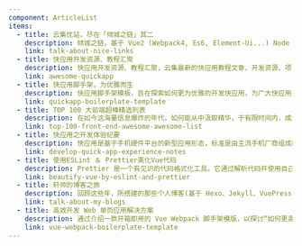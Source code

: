 ```yaml
---
component: ArticleList
items:
  - title: 云集优站，尽在「倾城之链」其二
    description: 倾城之链，基于 Vue2 (Webpack4, Es6, Element-Ui...) Node（Koa2）、MongoDB、Nginx、Redis、Pm2、Prerender 等工具/技术，所构建的 Web 应用程序，旨在云集全球优秀网站，方便你我探索互联网中更广阔的世界。
    link: talk-about-nice-links
  - title: 快应用开发资源、教程汇聚
    description: 快应用开发资源、教程汇聚，云集最新的快应用教程文章、开发资源、项目案例及新闻动态；为快应用开发者提供便利和参考。
    link: awesome-quickapp
  - title: 快应用脚手架，为优雅而生
    description: 快应用脚手架模板，旨在探索如何更为优雅的开发快应用，为广大快应用开发者提供便利和参考，尽可能提升开发效率、优化开发体验，使得可以在更短时间内，塑造出更为优质的快应用。
    link: quickapp-boilerplate-template
  - title: TOP 100 大前端超棒精选列表
    description: 在如今这海量信息爆炸的年代，如何能从中汲取精华，于有限时间内，成为更高效的学习者，从而在激烈的竞争中更具优势，是当下每个人或企业都该思虑的问题；这份 TOP 100 大前端超棒精选列表，为解决信息过剩问题的具体实践：旨在为前端学习，技能提升，视野扩展，资料查找等提供价值性参考。
    link: top-100-front-end-awesome-awesome-list
  - title: 快应用之开发体验纪要
    description: 快应用是基于手机硬件平台的新型应用形态，标准是由主流手机厂商组成的快应用联盟联合制定。其标准的诞生将在研发接口、能力接入、开发者服务等层面建设标准平台，以平台化的生态模式对个人开发者和企业开发者全品类开放。快应用具备传统 APP 完整的应用体验，无需安装、即点即用；覆盖 10 亿设备，与操作系统深度集成，探索新型应用场景。
    link: develop-quick-app-experience-notes
  - title: 使用ESLint ＆ Prettier美化Vue代码
    description: Prettier 是一个有见识的代码格式化工具。它通过解析代码并使用自己的规则重新打印它，并考虑最大行长来强制执行一致的样式，并在必要时包装代码。如今，它已成为解决所有代码格式问题的优选方案；您可以结合 ESLint 和 Prettier，检测代码中潜在问题的同时，还能统一团队代码风格，从而促使写出高质量代码，来提升工作效率。
    link: beautify-vue-by-eslint-and-prettier
  - title: 轩帅的博客之旅
    description: 回顾这些年，所搭建的那些个人博客(基于 Hexo、Jekyll、VuePress 等)，以及体验过的写作分享平台(如：博客园、简书、微信公众号等)。
    link: talk-about-my-blogs
  - title: 高效开发 Web 单页应用解决方案
    description: 通过介绍一款开箱即用的 Vue Webpack 脚手架模版，以探讨“如何更高效开发单页面应用”；其中，对于构建中大型 Vue 项目，根据不断积淀的开发经验，提供创立项目基础、演示、大量的实践以及参考性建议；并且将保持持续性更新优化。
    link: vue-webpack-boilerplate-template
---
```


<ArticleList />
<br>
<br>
<br>
<Advertisement />
